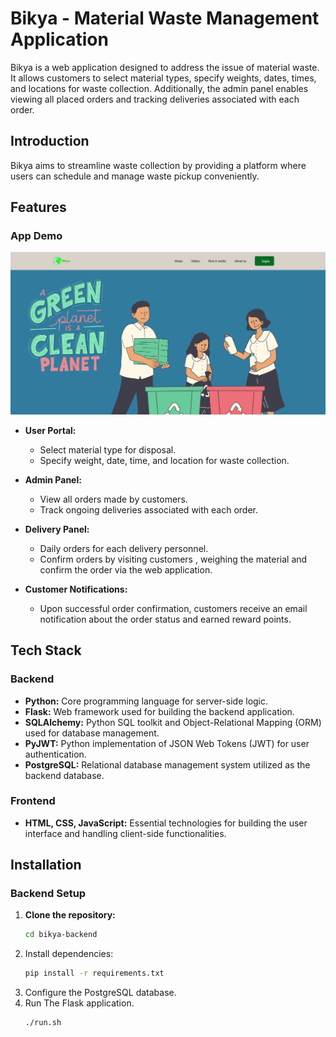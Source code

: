 # Bikya - Material Waste Management Application

Bikya is a web application designed to address the issue of material waste. It allows customers to select material types, specify weights, dates, times, and locations for waste collection. Additionally, the admin panel enables viewing all placed orders and tracking deliveries associated with each order.

## Introduction

Bikya aims to streamline waste collection by providing a platform where users can schedule and manage waste pickup conveniently.

## Features
### App Demo
[![Video](./data/bikya.png)](https://www.youtube.com/watch?v=VwsEV81xSDU)

- **User Portal:**
  - Select material type for disposal.
  - Specify weight, date, time, and location for waste collection.

- **Admin Panel:**
  - View all orders made by customers.
  - Track ongoing deliveries associated with each order.

- **Delivery Panel:**
  - Daily orders for each delivery personnel.
  - Confirm orders by visiting customers , weighing the material and confirm the order via the web application.

- **Customer Notifications:**
  - Upon successful order confirmation, customers receive an email notification about the order status and earned reward points.



## Tech Stack

### Backend

- **Python:** Core programming language for server-side logic.
- **Flask:** Web framework used for building the backend application.
- **SQLAlchemy:** Python SQL toolkit and Object-Relational Mapping (ORM) used for database management.
- **PyJWT:** Python implementation of JSON Web Tokens (JWT) for user authentication.
- **PostgreSQL:** Relational database management system utilized as the backend database.

### Frontend

- **HTML, CSS, JavaScript:** Essential technologies for building the user interface and handling client-side functionalities.

## Installation

### Backend Setup

1. **Clone the repository:**
   ```bash
   cd bikya-backend
2. Install dependencies:
   ```bash 
   pip install -r requirements.txt
3. Configure the PostgreSQL database.
4. Run The Flask application.
    ```bash
    ./run.sh
